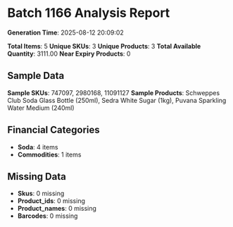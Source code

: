 # Batch 1166 Analysis Report

**Generation Time**: 2025-08-12 20:09:02

**Total Items**: 5
**Unique SKUs**: 3
**Unique Products**: 3
**Total Available Quantity**: 3111.00
**Near Expiry Products**: 0

## Sample Data
**Sample SKUs**: 747097, 2980168, 11091127
**Sample Products**: Schweppes Club Soda Glass Bottle (250ml), Sedra White Sugar (1kg), Puvana Sparkling Water Medium (240ml)

## Financial Categories
- **Soda**: 4 items
- **Commodities**: 1 items

## Missing Data
- **Skus**: 0 missing
- **Product_ids**: 0 missing
- **Product_names**: 0 missing
- **Barcodes**: 0 missing
